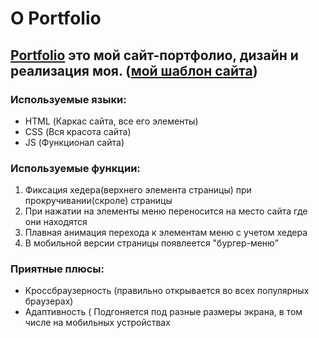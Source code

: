 # О Portfolio

[Portfolio](https://web-py-g.github.io/Portfolio/) это мой сайт-портфолио, дизайн и реализация моя. 
([мой шаблон сайта](https://www.figma.com/file/gYWQGUAk89egL49HGLo9F1/Prototip?node-id=0%3A1&viewport=-326%2C360%2C0.6773295998573303))
---
### Используемые языки:
* HTML (Каркас сайта, все его элементы)
* CSS (Вся красота сайта)
* JS (Функционал сайта)
### Используемые функции:
1. Фиксация хедера(верхнего элемента страницы) при прокручивании(скроле) страницы
2. При нажатии на элементы меню переносится на место сайта где они находятся
3. Плавная анимация перехода к элементам меню с учетом хедера
4. В мобильной версии страницы появлеется "бургер-меню"
### Приятные плюсы:
* Кроссбраузерность (правильно открывается во всех популярных браузерах)
* Адаптивность ( Подгоняется под разные размеры экрана, в том числе на мобильных устройствах
